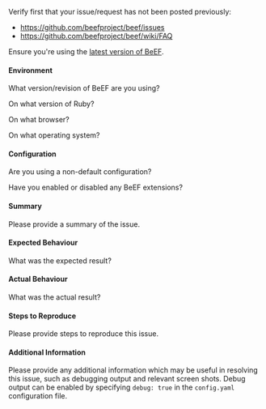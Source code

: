 Verify first that your issue/request has not been posted previously:

* https://github.com/beefproject/beef/issues
* https://github.com/beefproject/beef/wiki/FAQ

Ensure you're using the [latest version of BeEF](https://github.com/beefproject/beef/releases/tag/beef-0.4.7.1).


#### Environment

What version/revision of BeEF are you using?

On what version of Ruby?

On what browser?

On what operating system?


#### Configuration

Are you using a non-default configuration?

Have you enabled or disabled any BeEF extensions?


#### Summary

Please provide a summary of the issue.


#### Expected Behaviour

What was the expected result?


#### Actual Behaviour

What was the actual result?


#### Steps to Reproduce

Please provide steps to reproduce this issue.


#### Additional Information

Please provide any additional information which may be useful in resolving this issue, such as debugging output and relevant screen shots. Debug output can be enabled by specifying `debug: true` in the `config.yaml` configuration file.
